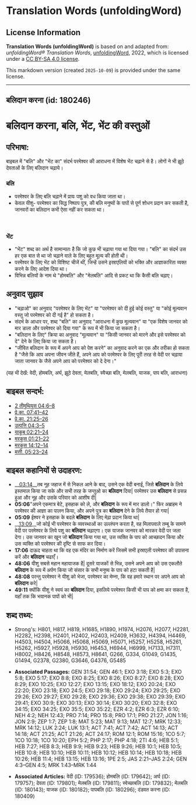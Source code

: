 # Translation Words (unfoldingWord)

## License Information

**Translation Words (unfoldingWord)** is based on and adapted from: _unfoldingWord® Translation Words_, [unfoldingWord](https://unfoldingword.org/utw), 2022, which is licensed under a [CC BY-SA 4.0 license](https://creativecommons.org/licenses/by-sa/4.0/legalcode.en).

This markdown version (created `2025-10-09`) is provided under the same license.



--------------------------------

## बलिदान करना (id: 180246)

बलिदान करना, बलि, भेंट, भेंट की वस्तुओं
=======================================

परिभाषा:
--------

बाइबल में "बलि" और "भेंट का" संदर्भ परमेश्वर की आराधना में विशेष भेंट चढ़ाने से है। लोगों ने भी झूठे देवताओं के लिए बलिदान चढ़ाये।

### बलि

* परमेश्वर के लिए बलि चढ़ाने में प्रायः पशु को वध किया जाता था।
* केवल यीशु\- परमेश्वर का सिद्ध निष्पाप पुत्र, की बलि मनुष्यों के पापों से पूर्ण शोधन प्रदान कर सकती है, जानवरों का बलिदान कभी ऐसा नहीं कर सकता था।

​

### भेंट

* "भेंट" शब्द का अर्थ है सामान्यतः है कि जो कुछ भी चढ़ाया गया था दिया गया। "बलि" का संदर्भ उस हर एक बात से था जो चढ़ाने वाले के लिए बहुत मूल्य की होती थी।
* परमेंश्वर के लिए भेंट को विशिष्ट चीजें थीं, जिन्हें उसने इस्राएलियों को भक्ति और आज्ञाकारिता व्यक्त करने के लिए आदेश दिया था।
* विभिन्न बलियों के नाम थे "होमबलि" और "मेलबलि" आदि से प्रकट था कि कैसी बलि चढ़ाए।

अनुवाद सुझाव
------------

* "चढ़ाओ" का अनुवाद "परमेश्वर के लिए भेंट" या "परमेश्वर को दी हुई कोई वस्तु" या "कोई मूल्यवान वस्तु जो परमेश्वर को दी गई है" हो सकता है।
* संदर्भ के आधार पर, शब्द "बलि" का अनुवाद "आराधना में कुछ मूल्यवान" या "एक विशेष जानवर को मार डाला और परमेश्वर को दिया गया" के रूप में भी किया जा सकता है।
* "बलिदान के लिए" क्रिया का अनुवाद "मूल्यवान" या "किसी जानवर को मारने और इसे परमेश्वर को दे" देने के लिए किया जा सकता है।
* "जीवित बलिदान के रूप में अपने आप को पेश करने" का अनुवाद करने का एक और तरीका हो सकता है "जैसे कि आप अपना जीवन जीते हैं, अपने आप को परमेश्वर के लिए पूरी तरह से वेदी पर चढ़ाया जाता जानवर के जैसे अपने आप को परमेश्वर को दे देना।"

(यह भी देखें: वेदी, होमबलि, अर्घ, झूठे देवता, मेलबलि, स्वैच्छा बलि, मेलबलि, याजक, पाप बलि, आराधना)

बाइबल सन्दर्भ:
--------------

* [2 तीमुथियुस 04:6–8](https://ref.ly/2Tim0:0)
* [प्रे.का. 07:41–42](https://ref.ly/Acts7:41-Acts7:42)
* [प्रे.का. 21:25–26](https://ref.ly/Acts21:25-Acts21:26)
* [उत्पत्ति 04:3–5](https://ref.ly/Gen4:3-Gen4:5)
* [याकूब 02:21–24](https://ref.ly/Jas2:21-Jas2:24)
* [मरकुस 01:21–22](https://ref.ly/Mark1:21-Mark1:22)
* [मरकुस 14:12–14](https://ref.ly/Mark14:12-Mark14:14)
* [मत्ती. 05:23–24](https://ref.ly/Matt5:23-Matt5:24)

बाइबल कहानियों से उदाहरण:
-------------------------

* \_\_[03:14](rc://*/tn/help/obs/03/14)\_\_तब नूह जहाज में से निकल आने के बाद, उसने एक वेदी बनाई, जिसे **बलिदान** के लिये इस्तमाल किया जा सके और सभी तरह के जन्तुओ का **बलिदान** दिया\| परमेश्वर उस **बलिदान** से प्रसन्न हुआ और नूह और उसके परिवार को आशीष दी\|
* **05:06**"अपने एकमात्र बेटे, इसहाक को ले, और **बलिदान** के रूप में मार डालो।" फिर अब्राहम ने परमेश्वर की आज्ञा का पालन किया, और अपने पुत्र का **बलिदान** देने के लिये तैयार हो गया\|
* **05:09** ईश्वर ने इसहाक के बदले **बलिदान** के लिए मेढ़ा प्रदान किया था\|
* \_\_[13:09](rc://*/tn/help/obs/13/09)\_\_जो कोई भी परमेश्वर के व्यवस्थाओं का उल्लंघन करता है, वह मिलापवाले तम्बू के सामने वेदी पर परमेश्वर के लिये पशु का **बलिदान** चढ़ाएगा। एक याजक जानवर को मारकर वेदी पर जला देगा। उस जानवर का खून जो **बलिदान** किया गया था, उस व्यक्ति के पाप को आच्छादन किया और उस व्यक्ति को परमेश्वर की दृष्टि से साफ कर दिया।
* **17:06** दाऊद चाहता था कि वह एक मंदिर का निर्माण करें जिसमें सभी इस्राएली परमेश्वर की उपासना करें और **बलिदान** चढाएँ।
* **48:06** यीशु सबसे महान महायाजक है\| दूसरे याजकों से भिन्न, उसने अपने आप को उस एकलौते **बलिदान** के रूप में अर्पण किया जो संसार के सभी मनुष्य के पाप को हटा सकती है\|
* **48:08** परन्तु परमेश्वर ने यीशु को भेजा, परमेश्वर का मेम्ना, कि वह हमारे स्थान पर अपने आप को **बलिदान** करे\|
* **49:11** क्योंकि यीशु ने स्वयं का **बलिदान** दिया, इसलिये परमेश्वर किसी भी पाप को क्षमा कर सकता है, यहाँ तक कि भयानक पापों को भी\|

शब्द तथ्य:
----------

* Strong's: H801, H817, H819, H1685, H1890, H1974, H2076, H2077, H2281, H2282, H2398, H2401, H2402, H2403, H2409, H3632, H4394, H4469, H4503, H4504, H5066, H5068, H5069, H5071, H5257, H5258, H5261, H5262, H5927, H5928, H5930, H6453, H6944, H6999, H7133, H7311, H8002, H8426, H8548, H8573, H8641, G266, G334, G1049, G1435, G1494, G2378, G2380, G3646, G4376, G5485

* **Associated Passages:** GEN 31:54; GEN 46:1; EXO 3:18; EXO 5:3; EXO 5:8; EXO 5:17; EXO 8:8; EXO 8:25; EXO 8:26; EXO 8:27; EXO 8:28; EXO 8:29; EXO 10:25; EXO 12:27; EXO 13:15; EXO 18:12; EXO 20:24; EXO 22:20; EXO 23:18; EXO 24:5; EXO 29:18; EXO 29:24; EXO 29:25; EXO 29:26; EXO 29:27; EXO 29:28; EXO 29:36; EXO 29:38; EXO 29:39; EXO 29:41; EXO 30:9; EXO 30:13; EXO 30:14; EXO 30:20; EXO 32:8; EXO 34:15; EXO 34:25; EXO 35:5; EXO 35:22; EZR 4:2; EZR 6:3; EZR 6:10; NEH 4:2; NEH 12:43; PRO 7:14; PRO 15:8; PRO 17:1; PRO 21:27; JON 1:16; JON 2:9; ZEP 1:7; ZEP 1:8; MAT 5:23; MAT 9:13; MAT 12:7; MRK 12:33; MRK 14:12; LUK 2:24; LUK 13:1; ACT 7:41; ACT 7:42; ACT 14:13; ACT 14:18; ACT 21:25; ACT 21:26; ACT 24:17; ROM 12:1; ROM 15:16; 1CO 5:7; 1CO 10:18; 1CO 10:20; EPH 5:2; PHP 2:17; PHP 4:18; 2TI 4:6; HEB 5:1; HEB 7:27; HEB 8:3; HEB 9:9; HEB 9:23; HEB 9:26; HEB 10:1; HEB 10:5; HEB 10:8; HEB 10:10; HEB 10:11; HEB 10:12; HEB 10:14; HEB 10:18; HEB 10:26; HEB 11:4; HEB 13:15; HEB 13:16; 1PE 2:5; JAS 2:21–JAS 2:24; GEN 4:3–GEN 4:5; MRK 1:43–MRK 1:44
* **Associated Articles:** वेदी (ID: 179536); होमबलि (ID: 179642); अर्घ (ID: 179757); देवता (ID: 179801); मेलबलि (ID: 179811); स्वेच्छाबलि (ID: 179832); मेलबलि (ID: 180143); याजक (ID: 180182); पापबलि (ID: 180296); दंडवत करना (ID: 180409)

